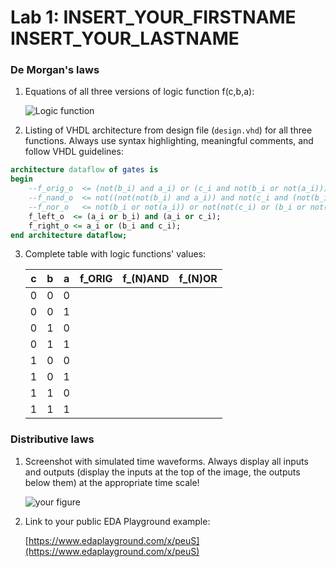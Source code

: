# Lab 1: INSERT_YOUR_FIRSTNAME INSERT_YOUR_LASTNAME

### De Morgan's laws

1. Equations of all three versions of logic function f(c,b,a):

   ![Logic function](images/equations.png)

2. Listing of VHDL architecture from design file (`design.vhd`) for all three functions. Always use syntax highlighting, meaningful comments, and follow VHDL guidelines:

```vhdl
architecture dataflow of gates is
begin
    --f_orig_o  <= (not(b_i) and a_i) or (c_i and not(b_i or not(a_i)));
    --f_nand_o  <= not((not(not(b_i) and a_i)) and not(c_i and (not(b_i) and a_i)));
    --f_nor_o   <= not(b_i or not(a_i)) or not(not(c_i) or (b_i or not(a_i)));
    f_left_o  <= (a_i or b_i) and (a_i or c_i);
    f_right_o <= a_i or (b_i and c_i);
end architecture dataflow;

```

3. Complete table with logic functions' values:

   | **c** | **b** |**a** | **f_ORIG** | **f_(N)AND** | **f_(N)OR** |
   | :-: | :-: | :-: | :-: | :-: | :-: |
   | 0 | 0 | 0 |  |  |  |
   | 0 | 0 | 1 |  |  |  |
   | 0 | 1 | 0 |  |  |  |
   | 0 | 1 | 1 |  |  |  |
   | 1 | 0 | 0 |  |  |  |
   | 1 | 0 | 1 |  |  |  |
   | 1 | 1 | 0 |  |  |  |
   | 1 | 1 | 1 |  |  |  |

### Distributive laws

1. Screenshot with simulated time waveforms. Always display all inputs and outputs (display the inputs at the top of the image, the outputs below them) at the appropriate time scale!

   ![your figure]()

2. Link to your public EDA Playground example:

   [https://www.edaplayground.com/x/peuS](https://www.edaplayground.com/x/peuS)
